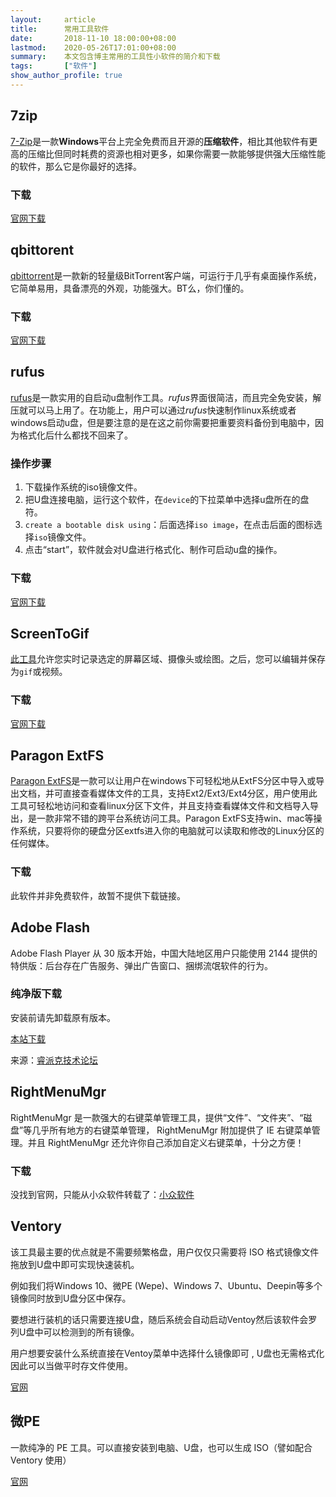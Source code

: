 ```yaml
---
layout:     article
title:      常用工具软件
date:       2018-11-10 18:00:00+08:00
lastmod:    2020-05-26T17:01:00+08:00
summary:    本文包含博主常用的工具性小软件的简介和下载
tags:       ["软件"]
show_author_profile: true
---
```


##  7zip
[7-Zip](https://www.7-zip.org "官网")是一款**Windows**平台上完全免费而且开源的**压缩软件**，相比其他软件有更高的压缩比但同时耗费的资源也相对更多，如果你需要一款能够提供强大压缩性能的软件，那么它是你最好的选择。

### 下载

[官网下载](https://www.7-zip.org/a/7z1806.exe "x64")

##  qbittorent
[qbittorrent](http://qbittorrent.org/ "官网")是一款新的轻量级BitTorrent客户端，可运行于几乎有桌面操作系统，它简单易用，具备漂亮的外观，功能强大。BT么，你们懂的。

### 下载

[官网下载](http://qbittorrent.org/download.php "多平台")

##  rufus
[rufus](https://rufus.ie/ "官网")是一款实用的自启动u盘制作工具。*rufus*界面很简洁，而且完全免安装，解压就可以马上用了。在功能上，用户可以通过*rufus*快速制作linux系统或者windows启动u盘，但是要注意的是在这之前你需要把重要资料备份到电脑中，因为格式化后什么都找不回来了。

### 操作步骤
1.  下载操作系统的iso镜像文件。 
2.  把U盘连接电脑，运行这个软件，在`device`的下拉菜单中选择u盘所在的盘符。 
3.  `create a bootable disk using`：后面选择`iso image`，在点击后面的图标选择`iso`镜像文件。 
4.  点击“start”，软件就会对U盘进行格式化、制作可启动u盘的操作。

### 下载

[官网下载](https://github.com/pbatard/rufus/releases/download/v3.4/rufus-3.4.exe "x64")

## ScreenToGif

[此工具](https://github.com/NickeManarin/ScreenToGif)允许您实时记录选定的屏幕区域、摄像头或绘图。之后，您可以编辑并保存为`gif`或视频。

### 下载

[官网下载](https://github.com/NickeManarin/ScreenToGif/releases)

## Paragon ExtFS

[Paragon ExtFS](https://www.paragon-software.com/business/extfs-for-windows/)是一款可以让用户在windows下可轻松地从ExtFS分区中导入或导出文档，并可直接查看媒体文件的工具，支持Ext2/Ext3/Ext4分区，用户使用此工具可轻松地访问和查看linux分区下文件，并且支持查看媒体文件和文档导入导出，是一款非常不错的跨平台系统访问工具。Paragon ExtFS支持win、mac等操作系统，只要将你的硬盘分区extfs进入你的电脑就可以读取和修改的Linux分区的任何媒体。

### 下载

此软件并非免费软件，故暂不提供下载链接。

## Adobe Flash
Adobe Flash Player 从 30 版本开始，中国大陆地区用户只能使用 2144 提供的特供版：后台存在广告服务、弹出广告窗口、捆绑流氓软件的行为。

### 纯净版下载

安装前请先卸载原有版本。

[本站下载](https://github.com/Sciroccogti/Sciroccogti.github.io/releases/download/v1.19.3/Flash.Player.PPAPI.32.0.0.156.exe)

来源：[睿派克技术论坛](https://www.repaik.com)

## RightMenuMgr

RightMenuMgr 是一款强大的右键菜单管理工具，提供“文件”、“文件夹”、“磁盘”等几乎所有地方的右键菜单管理， RightMenuMgr 附加提供了 IE 右键菜单管理。并且 RightMenuMgr 还允许你自己添加自定义右键菜单，十分之方便！

### 下载

没找到官网，只能从小众软件转载了：[小众软件](https://www.appinn.com/rightmenumgr/)

## Ventory

该工具最主要的优点就是不需要频繁格盘，用户仅仅只需要将 ISO 格式镜像文件拖放到U盘中即可实现快速装机。

例如我们将Windows 10、微PE (Wepe)、Windows 7、Ubuntu、Deepin等多个镜像同时放到U盘分区中保存。

要想进行装机的话只需要连接U盘，随后系统会自动启动Ventoy然后该软件会罗列U盘中可以检测到的所有镜像。

用户想要安装什么系统直接在Ventoy菜单中选择什么镜像即可 , U盘也无需格式化因此可以当做平时存文件使用。

[官网](https://www.ventoy.net/cn/)

## 微PE

一款纯净的 PE 工具。可以直接安装到电脑、U盘，也可以生成 ISO（譬如配合 Ventory 使用）

[官网](http://www.wepe.com.cn/)